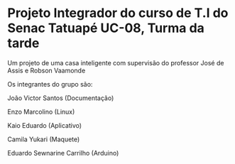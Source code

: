 # Projeto Integrador do curso de T.I do Senac Tatuapé UC-08, Turma da tarde
Um projeto de uma casa inteligente com supervisão do professor José de Assis e Robson Vaamonde


Os integrantes do grupo são:


João Victor Santos (Documentação)

Enzo Marcolino (Linux)


Kaio Eduardo (Aplicativo)


Camila Yukari (Maquete)


Eduardo Sewnarine Carrilho (Arduino)
